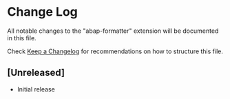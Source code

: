 # Change Log

All notable changes to the "abap-formatter" extension will be documented in this file.

Check [Keep a Changelog](http://keepachangelog.com/) for recommendations on how to structure this file.

## [Unreleased]

- Initial release